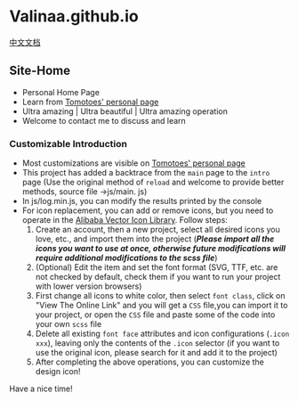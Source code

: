# Valinaa.github.io
[中文文档](<README_zh_CN.md>)
## Site-Home
- Personal Home Page
- Learn from [Tomotoes' personal page](https://github.com/Tomotoes/HomePage)
- Ultra amazing | Ultra beautiful | Ultra amazing operation
- Welcome to contact me to discuss and learn
### Customizable Introduction
- Most customizations are visible on [Tomotoes' personal page](https://github.com/Tomotoes/HomePage)
- This project has added a backtrace from the `main` page to the `intro` page (Use the original method of `reload` and welcome to provide better methods, source file ->js/main. js)
- In js/log.min.js, you can modify the results printed by the console
- For icon replacement, you can add or remove icons, but you need to operate in the [Alibaba Vector Icon Library](https://www.iconfont.cn). Follow steps:
  1. Create an account, then a new project, select all desired icons you love, etc., and import them into the project (***Please import all the icons you want to use at once, otherwise future modifications will require additional modifications to the scss file***)
  2. (Optional) Edit the item and set the font format (SVG, TTF, etc. are not checked by default, check them if you want to run your project with lower version browsers)
  3. First change all icons to white color, then select `font class`, click on "View The Online Link"  and you will get a `CSS` file,you can import it to your project, or open the `CSS` file and paste some of the code into your own `scss` file
  4. Delete all existing `font face` attributes and icon configurations (`.icon xxx`), leaving only the contents of the `.icon` selector (if you want to use the original icon, please search for it and add it to the project)
  5. After completing the above operations, you can customize the design icon!

Have a nice time!
